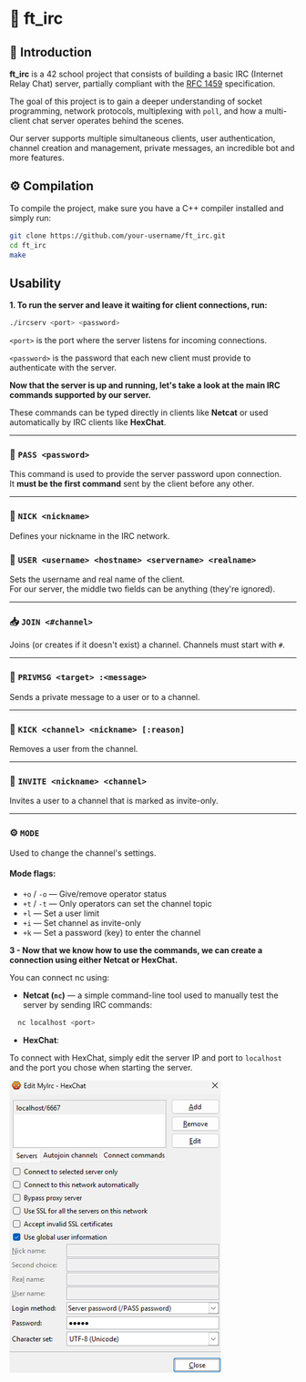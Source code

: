 # 📡 ft_irc

## 📝 Introduction

**ft_irc** is a 42 school project that consists of building a basic IRC (Internet Relay Chat) server, partially compliant with the [RFC 1459](https://datatracker.ietf.org/doc/html/rfc1459) specification.

The goal of this project is to gain a deeper understanding of socket programming, network protocols, multiplexing with `poll`, and how a multi-client chat server operates behind the scenes.

Our server supports multiple simultaneous clients, user authentication, channel creation and management, private messages, an incredible bot and more features.

## ⚙️ Compilation

To compile the project, make sure you have a C++ compiler installed and simply run:

```bash
git clone https://github.com/your-username/ft_irc.git
cd ft_irc
make
```
## Usability

**1. To run the server and leave it waiting for client connections, run:**
```bash
./ircserv <port> <password>
```

```<port>``` is the port where the server listens for incoming connections.

```<password>``` is the password that each new client must provide to authenticate with the server.

**Now that the server is up and running, let's take a look at the main IRC commands supported by our server.**

These commands can be typed directly in clients like **Netcat** or used automatically by IRC clients like **HexChat**.

---

### 🔐 `PASS <password>`

This command is used to provide the server password upon connection.  
It **must be the first command** sent by the client before any other.

---

### 🧑 `NICK <nickname>`

Defines your nickname in the IRC network.


### 👤 `USER <username> <hostname> <servername> <realname>`

Sets the username and real name of the client.  
For our server, the middle two fields can be anything (they're ignored).

---

### 📥 `JOIN <#channel>`

Joins (or creates if it doesn't exist) a channel. Channels must start with `#`.

---

### 📩 `PRIVMSG <target> :<message>`

Sends a private message to a user or to a channel.

---

### 🚪 `KICK <channel> <nickname> [:reason]`

Removes a user from the channel.

---

### 📩 `INVITE <nickname> <channel>`

Invites a user to a channel that is marked as invite-only.

---

### ⚙️ `MODE`

Used to change the channel's settings.

#### Mode flags:

- `+o` / `-o` — Give/remove operator status
- `+t` / `-t` — Only operators can set the channel topic
- `+l` — Set a user limit
- `+i` — Set channel as invite-only
- `+k` — Set a password (key) to enter the channel

**3 - Now that we know how to use the commands, we can create a connection using either Netcat or HexChat.**

You can connect nc using:

- **Netcat (`nc`)** — a simple command-line tool used to manually test the server by sending IRC commands:

```bash
  nc localhost <port>
```

- **HexChat**:

To connect with HexChat, simply edit the server IP and port to `localhost` and the port you chose when starting the server.

![Screenshot](docs/hexchat.png)
